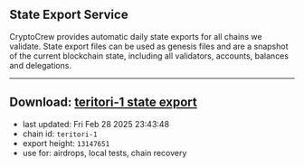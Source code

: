 ## State Export Service
CryptoCrew provides automatic daily state exports for all chains we validate. State export files can be used as genesis files and are a snapshot of the current blockchain state, including all validators, accounts, balances and delegations.

---
**Download: [teritori-1 state export](https://dl-eu2.ccvalidators.com/SERVICE/teritori/teritori-1_export_13147651.json)**
---

- last updated: Fri Feb 28 2025 23:43:48
- chain id: `teritori-1`
- export height: `13147651`
- use for: airdrops, local tests, chain recovery
